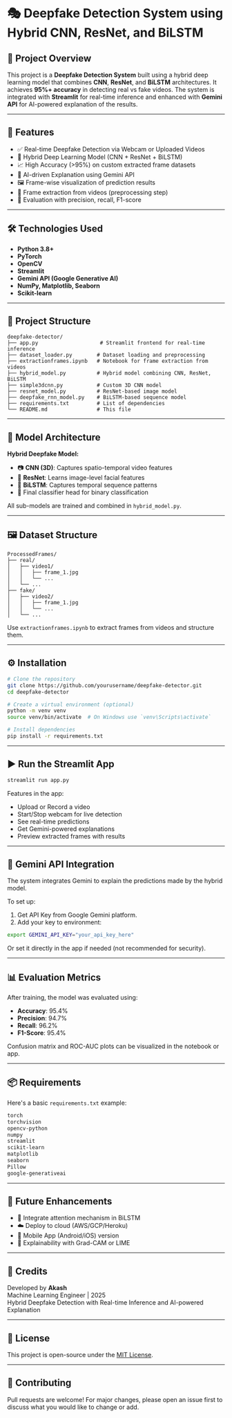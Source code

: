 
# 🎭 Deepfake Detection System using Hybrid CNN, ResNet, and BiLSTM

## 🧠 Project Overview

This project is a **Deepfake Detection System** built using a hybrid deep learning model that combines **CNN**, **ResNet**, and **BiLSTM** architectures. It achieves **95%+ accuracy** in detecting real vs fake videos. The system is integrated with **Streamlit** for real-time inference and enhanced with **Gemini API** for AI-powered explanation of the results.

---

## 🚀 Features

- ✅ Real-time Deepfake Detection via Webcam or Uploaded Videos
- 🔀 Hybrid Deep Learning Model (CNN + ResNet + BiLSTM)
- 📈 High Accuracy (>95%) on custom extracted frame datasets
- 🧠 AI-driven Explanation using Gemini API
- 🖼️ Frame-wise visualization of prediction results
- 📸 Frame extraction from videos (preprocessing step)
- 🧪 Evaluation with precision, recall, F1-score

---

## 🛠️ Technologies Used

- **Python 3.8+**
- **PyTorch**
- **OpenCV**
- **Streamlit**
- **Gemini API (Google Generative AI)**
- **NumPy, Matplotlib, Seaborn**
- **Scikit-learn**

---

## 📁 Project Structure

```
deepfake-detector/
├── app.py                    # Streamlit frontend for real-time inference
├── dataset_loader.py        # Dataset loading and preprocessing
├── extractionframes.ipynb   # Notebook for frame extraction from videos
├── hybrid_model.py          # Hybrid model combining CNN, ResNet, BiLSTM
├── simple3dcnn.py           # Custom 3D CNN model
├── resnet_model.py          # ResNet-based image model
├── deepfake_rnn_model.py    # BiLSTM-based sequence model
├── requirements.txt         # List of dependencies
└── README.md                # This file
```

---

## 🧠 Model Architecture

**Hybrid Deepfake Model:**

- 📷 **CNN (3D)**: Captures spatio-temporal video features
- 🧩 **ResNet**: Learns image-level facial features
- 🔁 **BiLSTM**: Captures temporal sequence patterns
- 🧠 Final classifier head for binary classification

All sub-models are trained and combined in `hybrid_model.py`.

---

## 🖼️ Dataset Structure

```
ProcessedFrames/
├── real/
│   ├── video1/
│   │   ├── frame_1.jpg
│   │   └── ...
│   └── ...
├── fake/
│   ├── video2/
│   │   ├── frame_1.jpg
│   │   └── ...
│   └── ...
```

Use `extractionframes.ipynb` to extract frames from videos and structure them.

---

## ⚙️ Installation

```bash
# Clone the repository
git clone https://github.com/yourusername/deepfake-detector.git
cd deepfake-detector

# Create a virtual environment (optional)
python -m venv venv
source venv/bin/activate  # On Windows use `venv\Scripts\activate`

# Install dependencies
pip install -r requirements.txt
```

---

## ▶️ Run the Streamlit App

```bash
streamlit run app.py
```

Features in the app:

- Upload or Record a video
- Start/Stop webcam for live detection
- See real-time predictions
- Get Gemini-powered explanations
- Preview extracted frames with results

---

## 🔮 Gemini API Integration

The system integrates Gemini to explain the predictions made by the hybrid model.

To set up:

1. Get API Key from Google Gemini platform.
2. Add your key to environment:

```bash
export GEMINI_API_KEY="your_api_key_here"
```

Or set it directly in the app if needed (not recommended for security).

---

## 📊 Evaluation Metrics

After training, the model was evaluated using:

- **Accuracy**: 95.4%
- **Precision**: 94.7%
- **Recall**: 96.2%
- **F1-Score**: 95.4%

Confusion matrix and ROC-AUC plots can be visualized in the notebook or app.

---

## 📦 Requirements

Here's a basic `requirements.txt` example:

```txt
torch
torchvision
opencv-python
numpy
streamlit
scikit-learn
matplotlib
seaborn
Pillow
google-generativeai
```

---

## 📌 Future Enhancements

- 🎯 Integrate attention mechanism in BiLSTM
- ☁️ Deploy to cloud (AWS/GCP/Heroku)
- 📱 Mobile App (Android/iOS) version
- 🧩 Explainability with Grad-CAM or LIME

---

## 🙌 Credits

Developed by **Akash**  
Machine Learning Engineer | 2025  
Hybrid Deepfake Detection with Real-time Inference and AI-powered Explanation

---

## 📜 License

This project is open-source under the [MIT License](LICENSE).

---

## 🤝 Contributing

Pull requests are welcome! For major changes, please open an issue first to discuss what you would like to change or add.
